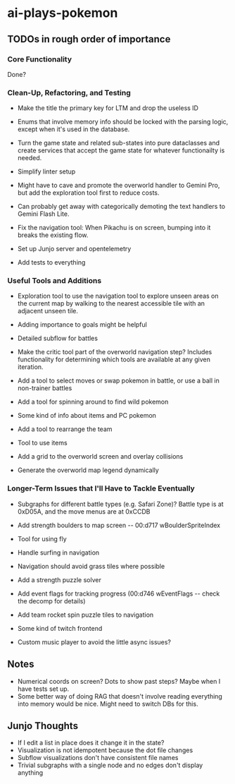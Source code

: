 # ai-plays-pokemon

## TODOs in rough order of importance

### Core Functionality
Done?

### Clean-Up, Refactoring, and Testing
* Make the title the primary key for LTM and drop the useless ID
* Enums that involve memory info should be locked with the parsing logic, except when it's used in the database.
* Turn the game state and related sub-states into pure dataclasses and create services that accept the game state for whatever functionailty is needed.

* Simplify linter setup

* Might have to cave and promote the overworld handler to Gemini Pro, but add the exploration tool first to reduce costs.
* Can probably get away with categorically demoting the text handlers to Gemini Flash Lite.

* Fix the navigation tool: When Pikachu is on screen, bumping into it breaks the existing flow.

* Set up Junjo server and opentelemetry

* Add tests to everything

### Useful Tools and Additions
* Exploration tool to use the navigation tool to explore unseen areas on the current map by walking to the nearest accessible tile with an adjacent unseen tile.

* Adding importance to goals might be helpful

* Detailed subflow for battles
* Make the critic tool part of the overworld navigation step? Includes functionality for determining which tools are available at any given iteration.
* Add a tool to select moves or swap pokemon in battle, or use a ball in non-trainer battles
* Add a tool for spinning around to find wild pokemon
* Some kind of info about items and PC pokemon
* Add a tool to rearrange the team
* Tool to use items
* Add a grid to the overworld screen and overlay collisions
* Generate the overworld map legend dynamically

### Longer-Term Issues that I'll Have to Tackle Eventually
* Subgraphs for different battle types (e.g. Safari Zone)? Battle type is at 0xD05A, and the move menus are at 0xCCDB

* Add strength boulders to map screen -- 00:d717 wBoulderSpriteIndex
* Tool for using fly
* Handle surfing in navigation
* Navigation should avoid grass tiles where possible
* Add a strength puzzle solver
* Add event flags for tracking progress (00:d746 wEventFlags -- check the decomp for details)
* Add team rocket spin puzzle tiles to navigation

* Some kind of twitch frontend
* Custom music player to avoid the little async issues?

## Notes
* Numerical coords on screen? Dots to show past steps? Maybe when I have tests set up.
* Some better way of doing RAG that doesn't involve reading everything into memory would be nice. Might need to switch DBs for this.

## Junjo Thoughts
* If I edit a list in place does it change it in the state?
* Visualization is not idempotent because the dot file changes
* Subflow visualizations don't have consistent file names
* Trivial subgraphs with a single node and no edges don't display anything
